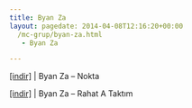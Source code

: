 ```yaml
---
title: Byan Za
layout: pagedate: 2014-04-08T12:16:20+00:00
  /mc-grup/byan-za.html
   - Byan Za

---
```

<a href="https://cloud.mail.ru/public/09995e7d7a96/ByAn%20Za%20-%20Nokta" target="_blank">[indir]</a> | Byan Za &#8211; Nokta

<a href="https://cloud.mail.ru/public/7cca0afbf259/Byan%20Za%20-%20Rahat%20A%20Takt%C4%B1m" target="_blank">[indir]</a> | Byan Za &#8211; Rahat A Taktım
